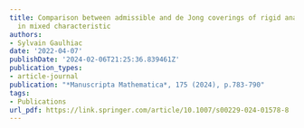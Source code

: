 ```yaml
---
title: Comparison between admissible and de Jong coverings of rigid analytic spaces
  in mixed characteristic
authors:
- Sylvain Gaulhiac
date: '2022-04-07'
publishDate: '2024-02-06T21:25:36.839461Z'
publication_types:
- article-journal
publication: "*Manuscripta Mathematica*, 175 (2024), p.783-790"
tags:  
- Publications
url_pdf: https://link.springer.com/article/10.1007/s00229-024-01578-8
---
```

